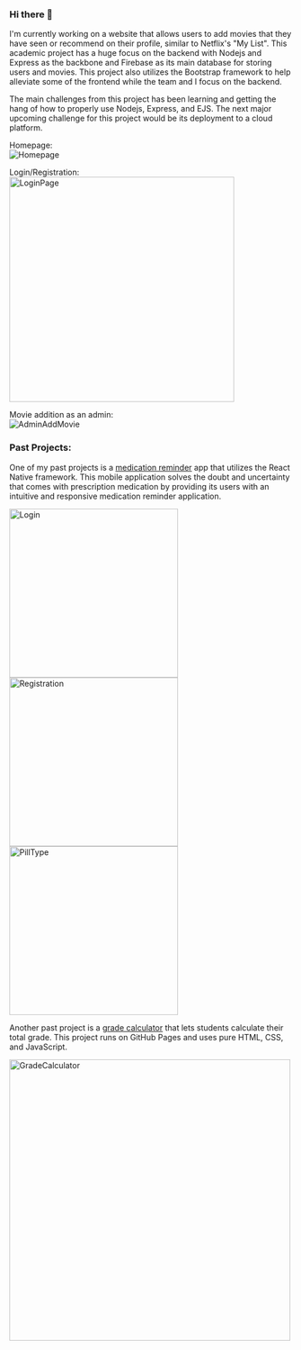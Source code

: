 ### Hi there 👋

I'm currently working on a website that allows users to add movies that they have seen or recommend on their profile, similar to Netflix's "My List". This academic project has a huge focus on the backend with Nodejs and Express as the backbone and Firebase as its main database for storing users and movies. This project also utilizes the Bootstrap framework to help alleviate some of the frontend while the team and I focus on the backend.

The main challenges from this project has been learning and getting the hang of how to properly use Nodejs, Express, and EJS. The next major upcoming challenge for this project would be its deployment to a cloud platform.



Homepage:<br/>
<img title="Homepage" alt="Homepage" src="/Images/Homepage.png" >

Login/Registration:<br/>
<img title="LoginPage" alt="LoginPage" src="/Images/LoginPage.png" width="400">

Movie addition as an admin:<br/>
<img title="AdminAddMovie" alt="AdminAddMovie" src="/Images/AdminAddMovie.png" >

### Past Projects:

One of my past projects is a [medication reminder](https://github.com/TroyAtienza/Medication-Reminder) app that utilizes the React Native framework. This mobile application solves the doubt and uncertainty that comes with prescription medication by providing its users with an intuitive and responsive medication reminder application.

<p float="left">
  <img title="Login" alt="Login" src="/Images/Login.png" width="300">
  <img title="Registration" alt="Registration" src="/Images/Registration.png" width="300">
  <img title="PillType" alt="PillType" src="/Images/PillType.png" width="300">
</p>

Another past project is a [grade calculator](https://github.com/TroyAtienza/TroyAtienza.github.io) that lets students calculate their total grade. This project runs on GitHub Pages and uses pure HTML, CSS, and JavaScript.

<img title="GradeCalculator" alt="GradeCalculator" src="/Images/GradeCalculator.png" width="500" >

